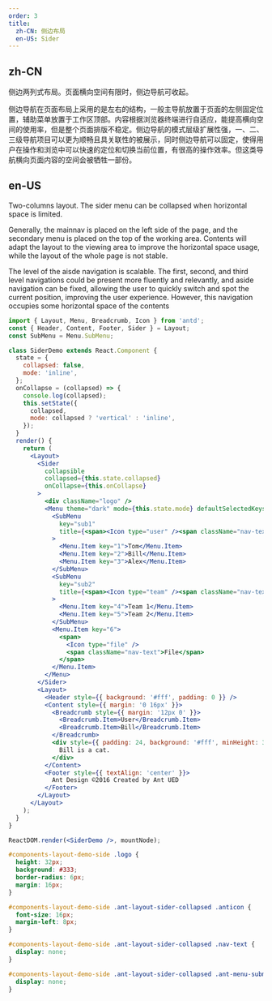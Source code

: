 ```yaml
---
order: 3
title:
  zh-CN: 侧边布局
  en-US: Sider
---
```


## zh-CN

侧边两列式布局。页面横向空间有限时，侧边导航可收起。

侧边导航在页面布局上采用的是左右的结构，一般主导航放置于页面的左侧固定位置，辅助菜单放置于工作区顶部。内容根据浏览器终端进行自适应，能提高横向空间的使用率，但是整个页面排版不稳定。侧边导航的模式层级扩展性强，一、二、三级导航项目可以更为顺畅且具关联性的被展示，同时侧边导航可以固定，使得用户在操作和浏览中可以快速的定位和切换当前位置，有很高的操作效率。但这类导航横向页面内容的空间会被牺牲一部份。

## en-US

Two-columns layout. The sider menu can be collapsed when horizontal space is limited.

Generally, the mainnav is placed on the left side of the page, and the secondary menu is placed on the top of the working area. Contents will adapt the layout to the viewing area to improve the horizontal space usage, while the layout of the whole page is not stable.

The level of the aisde navigation is scalable. The first, second, and third level navigations could be present more fluently and relevantly, and aside navigation can be fixed, allowing the user to quickly switch and spot the current position, improving the user experience. However, this navigation occupies some horizontal space of the contents

````jsx
import { Layout, Menu, Breadcrumb, Icon } from 'antd';
const { Header, Content, Footer, Sider } = Layout;
const SubMenu = Menu.SubMenu;

class SiderDemo extends React.Component {
  state = {
    collapsed: false,
    mode: 'inline',
  };
  onCollapse = (collapsed) => {
    console.log(collapsed);
    this.setState({
      collapsed,
      mode: collapsed ? 'vertical' : 'inline',
    });
  }
  render() {
    return (
      <Layout>
        <Sider
          collapsible
          collapsed={this.state.collapsed}
          onCollapse={this.onCollapse}
        >
          <div className="logo" />
          <Menu theme="dark" mode={this.state.mode} defaultSelectedKeys={['6']}>
            <SubMenu
              key="sub1"
              title={<span><Icon type="user" /><span className="nav-text">User</span></span>}
            >
              <Menu.Item key="1">Tom</Menu.Item>
              <Menu.Item key="2">Bill</Menu.Item>
              <Menu.Item key="3">Alex</Menu.Item>
            </SubMenu>
            <SubMenu
              key="sub2"
              title={<span><Icon type="team" /><span className="nav-text">Team</span></span>}
            >
              <Menu.Item key="4">Team 1</Menu.Item>
              <Menu.Item key="5">Team 2</Menu.Item>
            </SubMenu>
            <Menu.Item key="6">
              <span>
                <Icon type="file" />
                <span className="nav-text">File</span>
              </span>
            </Menu.Item>
          </Menu>
        </Sider>
        <Layout>
          <Header style={{ background: '#fff', padding: 0 }} />
          <Content style={{ margin: '0 16px' }}>
            <Breadcrumb style={{ margin: '12px 0' }}>
              <Breadcrumb.Item>User</Breadcrumb.Item>
              <Breadcrumb.Item>Bill</Breadcrumb.Item>
            </Breadcrumb>
            <div style={{ padding: 24, background: '#fff', minHeight: 360 }}>
              Bill is a cat.
            </div>
          </Content>
          <Footer style={{ textAlign: 'center' }}>
            Ant Design ©2016 Created by Ant UED
          </Footer>
        </Layout>
      </Layout>
    );
  }
}

ReactDOM.render(<SiderDemo />, mountNode);
````

````css
#components-layout-demo-side .logo {
  height: 32px;
  background: #333;
  border-radius: 6px;
  margin: 16px;
}

#components-layout-demo-side .ant-layout-sider-collapsed .anticon {
  font-size: 16px;
  margin-left: 8px;
}

#components-layout-demo-side .ant-layout-sider-collapsed .nav-text {
  display: none;
}

#components-layout-demo-side .ant-layout-sider-collapsed .ant-menu-submenu-vertical > .ant-menu-submenu-title:after {
  display: none;
}
````
